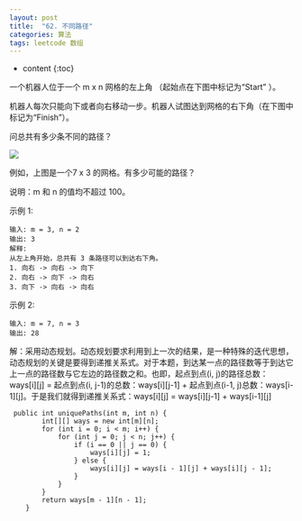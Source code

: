 ```yaml
---
layout: post
title:  "62. 不同路径"
categories: 算法
tags: leetcode 数组
---
```


* content
{:toc}


<!--more-->

一个机器人位于一个 m x n 网格的左上角 （起始点在下图中标记为“Start” ）。

机器人每次只能向下或者向右移动一步。机器人试图达到网格的右下角（在下图中标记为“Finish”）。

问总共有多少条不同的路径？

![](https://leetcode-cn.com/static/images/problemset/robot_maze.png)


例如，上图是一个7 x 3 的网格。有多少可能的路径？

说明：m 和 n 的值均不超过 100。

示例 1:

```
输入: m = 3, n = 2
输出: 3
解释:
从左上角开始，总共有 3 条路径可以到达右下角。
1. 向右 -> 向右 -> 向下
2. 向右 -> 向下 -> 向右
3. 向下 -> 向右 -> 向右
```

示例 2:

```
输入: m = 7, n = 3
输出: 28
```

解：采用动态规划。动态规划要求利用到上一次的结果，是一种特殊的迭代思想，动态规划的关键是要得到递推关系式。对于本题，到达某一点的路径数等于到达它上一点的路径数与它左边的路径数之和。也即，起点到点(i, j)的路径总数：ways[i][j] = 起点到点(i, j-1)的总数：ways[i][j-1] + 起点到点(i-1, j)总数：ways[i-1][j]。于是我们就得到递推关系式：ways[i][j] = ways[i][j-1] + ways[i-1][j]

```
 public int uniquePaths(int m, int n) {
        int[][] ways = new int[m][n];
        for (int i = 0; i < m; i++) {
            for (int j = 0; j < n; j++) {
                if (i == 0 || j == 0) {
                    ways[i][j] = 1;
                } else {
                    ways[i][j] = ways[i - 1][j] + ways[i][j - 1];
                }
            }
        }
        return ways[m - 1][n - 1];
    }
```






